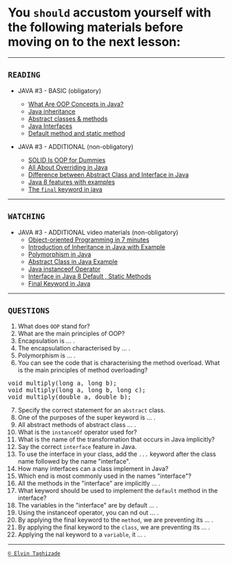 # You `should` accustom yourself with the following materials before moving on to the next lesson:
---
## `READING`
- JAVA #3 - BASIC (obligatory)
    - [What Are OOP Concepts in Java?](https://stackify.com/oops-concepts-in-java/)
    - [Java inheritance](https://www.w3schools.com/java/java_inheritance.asp)
    - [Abstract classes & methods](https://idratherbewriting.com/java-abstract-methods/)
    - [Java Interfaces](http://tutorials.jenkov.com/java/interfaces.html)
    - [Default method and static method](https://beginnersbook.com/2017/10/java-8-interface-changes-default-method-and-static-method/)

- JAVA #3 - ADDITIONAL (non-obligatory)
    - [SOLID Is OOP for Dummies](https://dzone.com/articles/solid-is-oop-for-dummies)
    - [All About Overriding in Java](https://dzone.com/articles/all-about-overriding-in-java)
    - [Difference between Abstract Class and Interface in Java](https://www.geeksforgeeks.org/difference-between-abstract-class-and-interface-in-java/)
    - [Java 8 features with examples](https://www.journaldev.com/2389/java-8-features-with-examples)
    - [The `final` keyword in java](https://www.geeksforgeeks.org/final-keyword-java/)

 ---

## `WATCHING`
- JAVA #3 - ADDITIONAL video materials (non-obligatory)
    - [Object-oriented Programming in 7 minutes](https://youtu.be/pTB0EiLXUC8)
    - [Introduction of Inheritance in Java with Example](https://youtu.be/7dwBc-ZZEYg)
    - [Polymorphism in Java](https://youtu.be/AmdgVatPL9k)
    - [Abstract Class in Java Example](https://youtu.be/RcIsb9iFKH8)
    - [Java instanceof Operator](https://youtu.be/TAIPk2Uxkfs)
    - [Interface in Java 8 Default , Static Methods](https://youtu.be/4e_RsZWdiSc)
    - [Final Keyword in Java](https://youtu.be/WZgcRSWVgpQ) 
---

## `QUESTIONS`
1. What does `OOP` stand for?
2. What are the main principles of OOP?
3. Encapsulation is ... .
4. The encapsulation characterised by ... .
5. Polymorphism is ... .
6. You can see the code that is characterising the method overload. What is the main principles of method overloading? 
<pre>
void multiply(long a, long b);
void multiply(long a, long b, long c);
void multiply(double a, double b);
</pre>
7. Specify the correct statement for an `abstract` class.
8. One of the purposes of the super keyword is ... .
9. All abstract methods of abstract class ... .
10. What is the `instanceOf` operator used for?
11. What is the name of the transformation that occurs in Java implicitly?
12. Say the correct `interface` feature in Java.
13. To use the interface in your class, add the `...` keyword after the class name followed by the name "interface".
14. How many interfaces can a class implement in Java?
15. Which end is most commonly used in the names "interface"?
16. All the methods in the "interface" are implicitly ... .
17. What keyword should be used to implement the `default` method in the interface?
18. The variables in the "interface" are by default ... .
19. Using the instanceof operator, you can nd out ... .
20. By applying the final keyword to the `method`, we are preventing its ... .
21. By applying the final keyword to the `class`, we are preventing its ... .
22. Applying the nal keyword to a `variable`, it ... .

---

[`© Elvin Taghizade`](elvintaghiyev184@gmai.com)